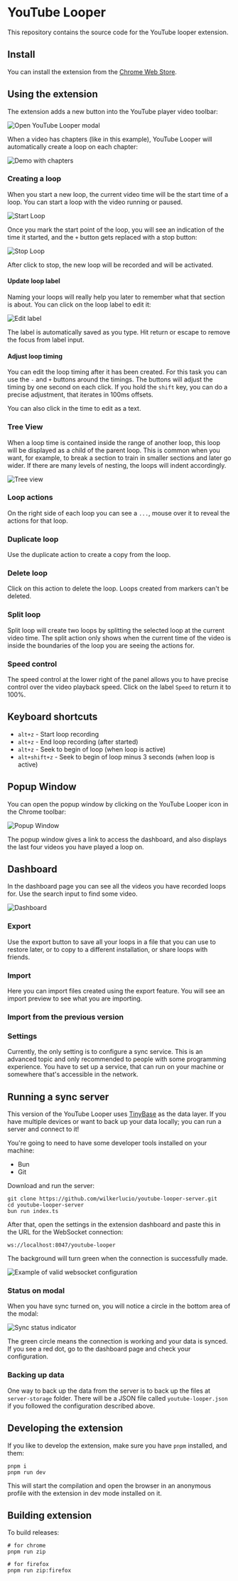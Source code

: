 # YouTube Looper

This repository contains the source code for the YouTube looper extension.

## Install

You can install the extension from the [Chrome Web Store](https://chrome.google.com/webstore/detail/youtube-looper/bidjeabmcpopfddfcnpniceojmkklcje?hl=en-US&utm_source=chrome-ntp-launcher).

## Using the extension

The extension adds a new button into the YouTube player video toolbar:

![Open YouTube Looper modal](./doc-assets/start-dialog.png)

When a video has chapters (like in this example), YouTube Looper will automatically create a loop on each chapter:

![Demo with chapters](./doc-assets/open-with-chapters.png)

### Creating a loop

When you start a new loop, the current video time will be the start time of a loop. You can start a loop with the video
running or paused.

![Start Loop](./doc-assets/start-loop.png)

Once you mark the start point of the loop, you will see an indication of the time it started, and the `+` button gets
replaced with a stop button:

![Stop Loop](./doc-assets/stop-loop.png)

After click to stop, the new loop will be recorded and will be activated.

#### Update loop label

Naming your loops will really help you later to remember what that section is about. You can click on the loop label
to edit it:

![Edit label](./doc-assets/edit-label.gif)

The label is automatically saved as you type. Hit return or escape to remove the focus from label input.

#### Adjust loop timing

You can edit the loop timing after it has been created. For this task you can use the `-` and `+` buttons around the
timings. The buttons will adjust the timing by one second on each click. If you hold the `shift` key, you can do a 
precise adjustment, that iterates in 100ms offsets.

You can also click in the time to edit as a text.

### Tree View

When a loop time is contained inside the range of another loop, this loop will be displayed as a child of the parent
loop. This is common when you want, for example, to break a section to train in smaller sections and later go wider.
If there are many levels of nesting, the loops will indent accordingly.

![Tree view](./doc-assets/tree-view.png)

### Loop actions

On the right side of each loop you can see a `...`, mouse over it to reveal the actions for that loop.

### Duplicate loop

Use the duplicate action to create a copy from the loop.

### Delete loop

Click on this action to delete the loop. Loops created from markers can't be deleted.

### Split loop

Split loop will create two loops by splitting the selected loop at the current video time. The split action only shows
when the current time of the video is inside the boundaries of the loop you are seeing the actions for.

### Speed control

The speed control at the lower right of the panel allows you to have precise control over the video playback speed.
Click on the label `Speed` to return it to 100%.

## Keyboard shortcuts

* `alt+z` - Start loop recording
* `alt+z` - End loop recording (after started)
* `alt+z` - Seek to begin of loop (when loop is active)
* `alt+shift+z` - Seek to begin of loop minus 3 seconds (when loop is active)

## Popup Window

You can open the popup window by clicking on the YouTube Looper icon in the Chrome toolbar:

![Popup Window](./doc-assets/popup.png)

The popup window gives a link to access the dashboard, and also displays the last four videos you have played a loop on.

## Dashboard

In the dashboard page you can see all the videos you have recorded loops for. Use the search input to find some video.

![Dashboard](./doc-assets/dashboard.png)

### Export

Use the export button to save all your loops in a file that you can use to restore later, or to copy to a different
installation, or share loops with friends.

### Import

Here you can import files created using the export feature. You will see an import preview to see what you are 
importing.

### Import from the previous version

### Settings

Currently, the only setting is to configure a sync service. This is an advanced topic and only recommended to people
with some programming experience. You have to set up a service, that can run on your machine or somewhere that's
accessible in the network.

## Running a sync server

This version of the YouTube Looper uses [TinyBase](https://tinybase.org/) as the data layer. 
If you have multiple devices or want to back up your data locally; you can run a server and connect to it!

You're going to need to have some developer tools installed on your machine:

- Bun
- Git

Download and run the server:

```
git clone https://github.com/wilkerlucio/youtube-looper-server.git
cd youtube-looper-server
bun run index.ts
```

After that, open the settings in the extension dashboard and paste this in the URL for the WebSocket connection:

```
ws://localhost:8047/youtube-looper
```

The background will turn green when the connection is successfully made.

![Example of valid websocket configuration](./doc-assets/configured-websocket.png)

### Status on modal

When you have sync turned on, you will notice a circle in the bottom area of the modal:

![Sync status indicator](./doc-assets/sync-status-indicator.png)

The green circle means the connection is working and your data is synced. If you see a red dot, go to the dashboard
page and check your configuration.

### Backing up data

One way to back up the data from the server is to back up the files at `server-storage` folder.
There will be a JSON file called `youtube-looper.json` if you followed the configuration described above.

## Developing the extension

If you like to develop the extension, make sure you have `pnpm` installed, and them:

```
pnpm i
pnpm run dev
```

This will start the compilation and open the browser in an anonymous profile with the extension in dev mode installed
on it.

## Building extension

To build releases:

```
# for chrome
pnpm run zip

# for firefox
pnpm run zip:firefox
```
